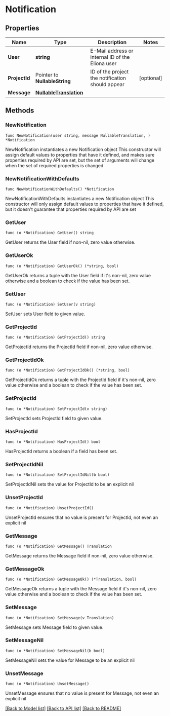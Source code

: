 # Notification

## Properties

Name | Type | Description | Notes
------------ | ------------- | ------------- | -------------
**User** | **string** | E-Mail address or internal ID of the Eliona user | 
**ProjectId** | Pointer to **NullableString** | ID of the project the notification should appear | [optional] 
**Message** | [**NullableTranslation**](Translation.md) |  | 

## Methods

### NewNotification

`func NewNotification(user string, message NullableTranslation, ) *Notification`

NewNotification instantiates a new Notification object
This constructor will assign default values to properties that have it defined,
and makes sure properties required by API are set, but the set of arguments
will change when the set of required properties is changed

### NewNotificationWithDefaults

`func NewNotificationWithDefaults() *Notification`

NewNotificationWithDefaults instantiates a new Notification object
This constructor will only assign default values to properties that have it defined,
but it doesn't guarantee that properties required by API are set

### GetUser

`func (o *Notification) GetUser() string`

GetUser returns the User field if non-nil, zero value otherwise.

### GetUserOk

`func (o *Notification) GetUserOk() (*string, bool)`

GetUserOk returns a tuple with the User field if it's non-nil, zero value otherwise
and a boolean to check if the value has been set.

### SetUser

`func (o *Notification) SetUser(v string)`

SetUser sets User field to given value.


### GetProjectId

`func (o *Notification) GetProjectId() string`

GetProjectId returns the ProjectId field if non-nil, zero value otherwise.

### GetProjectIdOk

`func (o *Notification) GetProjectIdOk() (*string, bool)`

GetProjectIdOk returns a tuple with the ProjectId field if it's non-nil, zero value otherwise
and a boolean to check if the value has been set.

### SetProjectId

`func (o *Notification) SetProjectId(v string)`

SetProjectId sets ProjectId field to given value.

### HasProjectId

`func (o *Notification) HasProjectId() bool`

HasProjectId returns a boolean if a field has been set.

### SetProjectIdNil

`func (o *Notification) SetProjectIdNil(b bool)`

 SetProjectIdNil sets the value for ProjectId to be an explicit nil

### UnsetProjectId
`func (o *Notification) UnsetProjectId()`

UnsetProjectId ensures that no value is present for ProjectId, not even an explicit nil
### GetMessage

`func (o *Notification) GetMessage() Translation`

GetMessage returns the Message field if non-nil, zero value otherwise.

### GetMessageOk

`func (o *Notification) GetMessageOk() (*Translation, bool)`

GetMessageOk returns a tuple with the Message field if it's non-nil, zero value otherwise
and a boolean to check if the value has been set.

### SetMessage

`func (o *Notification) SetMessage(v Translation)`

SetMessage sets Message field to given value.


### SetMessageNil

`func (o *Notification) SetMessageNil(b bool)`

 SetMessageNil sets the value for Message to be an explicit nil

### UnsetMessage
`func (o *Notification) UnsetMessage()`

UnsetMessage ensures that no value is present for Message, not even an explicit nil

[[Back to Model list]](../README.md#documentation-for-models) [[Back to API list]](../README.md#documentation-for-api-endpoints) [[Back to README]](../README.md)


